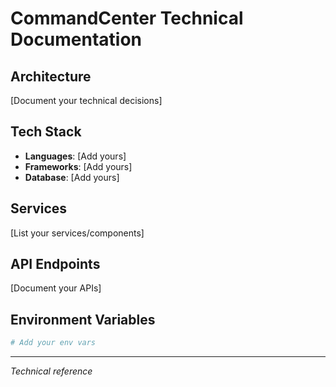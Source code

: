 # CommandCenter Technical Documentation

## Architecture
[Document your technical decisions]

## Tech Stack
- **Languages**: [Add yours]
- **Frameworks**: [Add yours]
- **Database**: [Add yours]

## Services
[List your services/components]

## API Endpoints
[Document your APIs]

## Environment Variables
```bash
# Add your env vars
```

---
*Technical reference*
